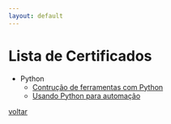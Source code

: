 ```yaml
---
layout: default
---
```


# Lista de Certificados

- Python
    - [Contrução de ferramentas com Python](./CertificateOfCompletion_Building%20Tools%20with%20Python.pdf)
    - [Usando Python para automação](./CertificateOfCompletion_Using%20Python%20for%20Automation.pdf)

[voltar](/)